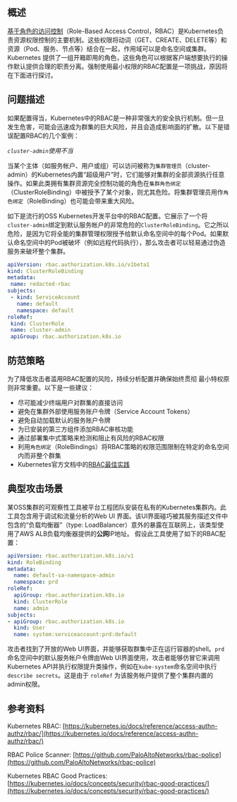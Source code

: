 ## 概述
[基于角色的访问控制](https://kubernetes.io/docs/reference/access-authn-authz/rbac/)（Role-Based Access Control，RBAC）是Kubernetes负责资源权限控制的主要机制。这些权限将动词（GET、CREATE、DELETE等）和资源（Pod、服务、节点等）结合在一起，作用域可以是命名空间或集群。Kubernetes 提供了一组开箱即用的角色，这些角色可以根据客户端想要执行的操作默认提供合理的职责分离。强制使用最小权限的RBAC配置是一项挑战，原因将在下面进行探讨。

## 问题描述
如果配置得当，Kubernetes中的RBAC是一种非常强大的安全执行机制。但一旦发生危害，可能会迅速成为群集的巨大风险，并且会造成影响面的扩散。以下是错误配置RBAC的几个案例：

*`cluster-admin`使用不当*

当某个主体（如服务帐户、用户或组）可以访问被称为`集群管理员`（cluster-admin）的Kubernetes内置“超级用户”时，它们能够对集群的全部资源执行任意操作。如果此类拥有集群资源完全控制功能的角色在`集群角色绑定`（ClusterRoleBinding）中被授予了某个对象，则尤其危险。将集群管理员用作`角色绑定`（RoleBinding）也可能会带来重大风险。


如下是流行的OSS Kubernetes开发平台中的RBAC配置。它展示了一个将`cluster-admin`绑定到默认服务帐户的非常危险的`ClusterRoleBinding`。它之所以危险，是因为它将全能的集群管理权限授予给默认命名空间中的每个Pod。如果默认命名空间中的Pod被破坏（例如远程代码执行），那么攻击者可以轻易通过伪造服务来破坏整个集群。 

```yaml
apiVersion: rbac.authorization.k8s.io/v1beta1
kind: ClusterRoleBinding
metadata:
 name: redacted-rbac
subjects:
 - kind: ServiceAccount
   name: default
   namespace: default
roleRef:
 kind: ClusterRole
 name: cluster-admin
 apiGroup: rbac.authorization.k8s.io
```

## 防范策略

为了降低攻击者滥用RBAC配置的风险，持续分析配置并确保始终贯彻 最小特权原则非常重要。以下是一些建议：

- 尽可能减少终端用户对群集的直接访问
- 避免在集群外部使用服务账户令牌（Service Account Tokens）
- 避免自动加载默认的服务账户令牌
- 为已安装的第三方组件添加RBAC审核功能
- 通过部署集中式策略来检测和阻止有风险的RBAC权限
- 利用`角色绑定`（RoleBindings）将RBAC策略的权限范围限制在特定的命名空间内而非整个群集
- Kubernetes官方文档中的[RBAC最佳实践](https://kubernetes.io/docs/concepts/security/rbac-good-practices/) 

## 典型攻击场景

某OSS集群的可观察性工具被平台工程团队安装在私有的Kubernetes集群内。此工具包含用于调试和流量分析的Web UI 界面。该UI界面碰巧被其服务描述文件中包含的“负载均衡器”（type: LoadBalancer）意外的暴露在互联网上，该类型使用了AWS ALB负载均衡器提供的**公网**IP地址。
假设此工具使用了如下的RBAC配置：

```yaml
apiVersion: rbac.authorization.k8s.io/v1
kind: RoleBinding
metadata:
  name: default-sa-namespace-admin
  namespace: prd
roleRef:
  apiGroup: rbac.authorization.k8s.io
  kind: ClusterRole
  name: admin
subjects:
- apiGroup: rbac.authorization.k8s.io
  kind: User
  name: system:serviceaccount:prd:default
```

攻击者找到了开放的Web UI界面，并能够获取群集中正在运行容器的shell。`prd`命名空间中的默认服务帐户令牌由Web UI界面使用，攻击者能够仿冒它来调用Kubernetes API并执行权限提升类操作，例如在`kube-system`命名空间中执行`describe secrets`。这是由于 `roleRef` 为该服务帐户提供了整个集群内置的admin权限。

## 参考资料

Kubernetes RBAC: [https://kubernetes.io/docs/reference/access-authn-authz/rbac/](https://kubernetes.io/docs/reference/access-authn-authz/rbac/)

RBAC Police Scanner: [https://github.com/PaloAltoNetworks/rbac-police](https://github.com/PaloAltoNetworks/rbac-police)

Kubernetes RBAC Good Practices: [https://kubernetes.io/docs/concepts/security/rbac-good-practices/](https://kubernetes.io/docs/concepts/security/rbac-good-practices/)